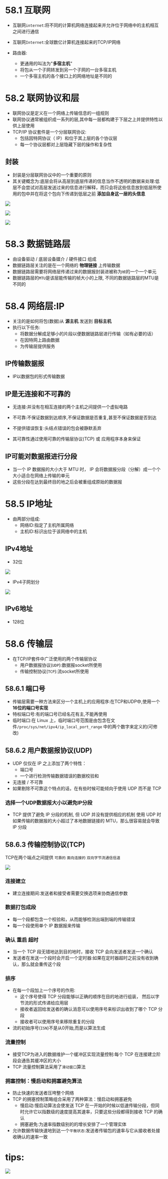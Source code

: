 # 58.1 互联网
- 互联网`internet`:将不同的计算机网络连接起来并允许位于网络中的主机相互之间进行通信
- 互联网`Internet`:全球数亿计算机连接起来的TCP/IP网络

- 路由器:
    - 更通用的叫法为"**多宿主机**"
    - 将包从一个子网转发到另一个子网的一台多宿主机
    - 一个多宿主机的各个接口上的网络地址是不同的

# 58.2 联网协议和层
- 联网协议是定义在一个网络上传输信息的一组规则
- 联网协议通常被组织成一系列的层,其中每一层都构建于下层之上并提供特性以供上层使用
- TCP/IP 协议套件是一个分层联网协议:
    - 包括因特网协议（ IP）和位于其上层的各个协议层
    - 每一个协议层都对上层隐藏下层的操作和复杂性

## 封装
- 封装是分层联网协议中的一个重要的原则
- 其关键概念为:底层会将从高层到底层传递的信息当作不透明的数据来处理:低层不会尝试对高层发送过来的信息进行解释，而只会将这些信息放到低层所使用的包中并在将这个包向下传递到低层之前 **添加自身这一层的头信息**

![](https://s3.bmp.ovh/imgs/2022/05/23/a5464e3432df8b5f.png)

![](https://s3.bmp.ovh/imgs/2022/05/23/812195966abc4687.png)

![](https://s3.bmp.ovh/imgs/2022/05/23/0ec75013c8546bd2.png)

# 58.3 数据链路层
- 由设备驱动 / 底层设备媒介 / 硬件接口 组成
- 数据链路层关注的是在一个网络的 **物理链接** 上传输数据
- 数据链路层需要将网络层传递过来的数据报封装进被称为`帧`的一个一个单元
- 数据链路层的`MTU`是该层能传输的帧大小的上限, 不同的数据链路层的MTU是不同的

# 58.4 网络层:IP
- 关注的是如何将包(数据)从 **源主机** 发送到 **目标主机**
- 执行以下任务:
    - 将数据分解成足够小的片段以便数据链路层进行传输（如有必要的话）
    - 在因特网上路由数据
    - 为传输层提供服务

## IP传输数据报
- IP以数据包的形式传输数据

## IP是无连接和不可靠的
- 无连接:并没有在相互连接的两个主机之间提供一个虚拟电路
- 不可靠:不保证数据到达顺序,不保证数据是否重复,甚至不保证数据是否到达
- 不提供错误恢复:头结点错误的包会被静默丢弃

- 其可靠性通过使用可靠的传输层协议(TCP) 或 应用程序本身来保证

## IP可能对数据报进行分段
- 当一个 IP 数据报的大小大于 MTU 时， IP 会将数据报分段（分解）成一个个大小适合在网络上传输的单元
- 这些分段在达到最终目的地之后会被重组成原始的数据报

# 58.5 IP地址
- 由两部分组成:
    - 网络ID:指定了主机所属网络
    - 主机ID:标识出位于该网络中的主机

## IPv4地址
- 32位

![](https://s3.bmp.ovh/imgs/2022/05/23/1cc9455b8c744e3d.png)

- IPv4子网划分

![](https://cdn.jsdelivr.net/gh/Daz-3ux/Img-hosting@master/202205232019997.png)

## IPv6地址
- 128位

# 58.6 传输层
- 在TCP/IP套件中广泛使用的两个传输层协议
    - 用户数据报协议(`UDP`):数据报socket所使用
    - 传输控制协议(`TCP`):流socket所使用

## 58.6.1 端口号
- 传输层需要一种方法来区分一个主机上的应用程序:在TCP和UDP中,使用一个 **16位的端口号实现**
- 特权端口号:有的端口号已经名花有主,不能再使用
- 临时端口:在 Linux 上，临时端口号范围是由包含在文件`/proc/sys/net/ipv4/ip_local_port_range` 中的两个数字来定义的(可修改)

## 58.6.2 用户数据报协议(UDP)
- UDP 仅仅在 IP 之上添加了两个特性： 
    - 端口号
    - 一个进行检测传输数据错误的数据校验和
- 无连接 / 不可靠
- 如果剔除不可靠这个特点的话，在有些时候可能倾向于使用 UDP 而不是 TCP

### 选择一个UDP数据报大小以避免IP分段
- TCP 提供了避免 IP 分段的机制, 但 UDP 并没有提供相应的机制
使用 UDP 时如果传输的数据报的大小超过了本地数据链接的 MTU，那么很容易就会导致 IP 分段

## 58.6.3 传输控制协议(TCP)
TCP在两个端点之间提供 `可靠的` `面向连接的` `双向字节流通信信道`

![](https://raw.githubusercontent.com/Daz-3ux-Img/Img-hosting/master/202205232052812.png)

### 连接建立
- 建立连接期间:发送者和接受者需要交换选项来协商通信参数

### 数据打包成段
- 每一个段都包含一个校验和，从而能够检测出端到端的传输错误
- 每一个段使用单个 IP 数据报来传输

### 确认 重启 超时
- 当一个 TCP 段无错地达到目的地时，接收 TCP 会向发送者发送一个确认
- 发送者在发送一个段时会开启一个定时器:如果在定时器超时之前没有收到确认，那么就会重传这个段

### 排序
- 在每一个段加上一个序号的作用:
    - 这个序号使得 TCP 分段能够以正确的顺序在目的地进行组装， 然后以字节流的形式传递给应用层
    - 接收者返回给发送者的确认消息可以使用序号来标识出收到了哪个 TCP 分段
    - 接收者可以使用序号来移除重复的分段
- 流的初始序号(`ISN`)不是从0开始,而是以算法生成

### 流量控制
- 接受TCP为进入的数据维护一个缓冲区实现流量控制:每个 TCP 在连接建立阶段会通告其缓冲区的大小
-  TCP 流量控制算法采用了`滑动窗口`算法

### 拥塞控制：慢启动和拥塞避免算法
- 防止快速的发送者压垮整个网络
- TCP 的拥塞控制策略组合采用了两种算法：慢启动和拥塞避免
    - 慢启动:慢启动算法会使发送 TCP 在一开始的时候以低速传输分段，但同时允许它以指数级的速度提高其速率，只要这些分段都得到接收 TCP 的确认
    - 拥塞避免:为速率指数级别的的增长安排了一个管理实体
- 允许数据传输快速地到达一个`平衡状态`:发送者传输包的速率与它从接收者处接收确认的速率一致

# tips:
![](https://raw.githubusercontent.com/Daz-3ux-Img/Img-hosting/master/202206101025965.png)
